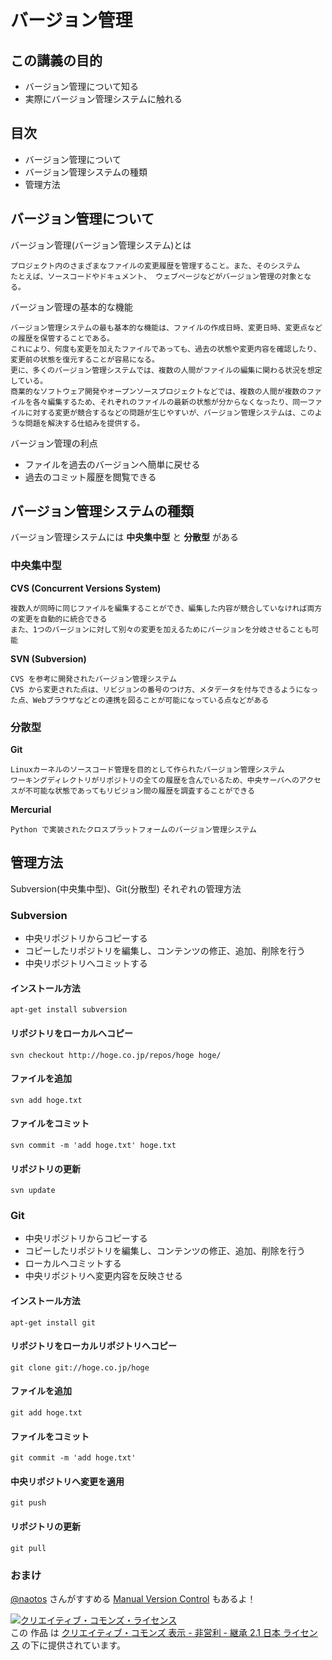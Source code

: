 # バージョン管理

## この講義の目的

* バージョン管理について知る
* 実際にバージョン管理システムに触れる

## 目次

* バージョン管理について
* バージョン管理システムの種類
* 管理方法


## バージョン管理について

バージョン管理(バージョン管理システム)とは


    プロジェクト内のさまざまなファイルの変更履歴を管理すること。また、そのシステム
    たとえば、ソースコードやドキュメント、 ウェブページなどがバージョン管理の対象となる。 

バージョン管理の基本的な機能

    バージョン管理システムの最も基本的な機能は、ファイルの作成日時、変更日時、変更点などの履歴を保管することである。
    これにより、何度も変更を加えたファイルであっても、過去の状態や変更内容を確認したり、変更前の状態を復元することが容易になる。
    更に、多くのバージョン管理システムでは、複数の人間がファイルの編集に関わる状況を想定している。
    商業的なソフトウェア開発やオープンソースプロジェクトなどでは、複数の人間が複数のファイルを各々編集するため、それぞれのファイルの最新の状態が分からなくなったり、同一ファイルに対する変更が競合するなどの問題が生じやすいが、バージョン管理システムは、このような問題を解決する仕組みを提供する。

バージョン管理の利点

* ファイルを過去のバージョンへ簡単に戻せる
* 過去のコミット履歴を閲覧できる


## バージョン管理システムの種類

バージョン管理システムには **中央集中型** と **分散型** がある

### 中央集中型

**CVS (Concurrent Versions System)**

    複数人が同時に同じファイルを編集することができ、編集した内容が競合していなければ両方の変更を自動的に統合できる
    また、1つのバージョンに対して別々の変更を加えるためにバージョンを分岐させることも可能

**SVN (Subversion)**

    CVS を参考に開発されたバージョン管理システム
    CVS から変更された点は、リビジョンの番号のつけ方、メタデータを付与できるようになった点、Webブラウザなどとの連携を図ることが可能になっている点などがある

### 分散型

**Git**

    Linuxカーネルのソースコード管理を目的として作られたバージョン管理システム
    ワーキングディレクトリがリポジトリの全ての履歴を含んでいるため、中央サーバへのアクセスが不可能な状態であってもリビジョン間の履歴を調査することができる

**Mercurial**

    Python で実装されたクロスプラットフォームのバージョン管理システム


## 管理方法

Subversion(中央集中型)、Git(分散型) それぞれの管理方法

### Subversion

* 中央リポジトリからコピーする
* コピーしたリポジトリを編集し、コンテンツの修正、追加、削除を行う
* 中央リポジトリへコミットする

#### インストール方法

`apt-get install subversion`

#### リポジトリをローカルへコピー

`svn checkout http://hoge.co.jp/repos/hoge hoge/`

#### ファイルを追加

`svn add hoge.txt`

#### ファイルをコミット

`svn commit -m 'add hoge.txt' hoge.txt`

#### リポジトリの更新

`svn update`

### Git

* 中央リポジトリからコピーする
* コピーしたリポジトリを編集し、コンテンツの修正、追加、削除を行う
* ローカルへコミットする
* 中央リポジトリへ変更内容を反映させる

#### インストール方法

`apt-get install git`

#### リポジトリをローカルリポジトリへコピー

`git clone git://hoge.co.jp/hoge`

#### ファイルを追加

`git add hoge.txt`

#### ファイルをコミット

`git commit -m 'add hoge.txt'`

#### 中央リポジトリへ変更を適用

`git push`

#### リポジトリの更新

`git pull`

### おまけ

[@naotos](https://twitter.com/#!/naotos) さんがすすめる [Manual Version Control](http://d.hatena.ne.jp/naoSora/20110317/1300323187) もあるよ！


<a rel="license" href="http://creativecommons.org/licenses/by-nc-sa/2.1/jp/"><img alt="クリエイティブ・コモンズ・ライセンス" style="border-width:0" src="http://i.creativecommons.org/l/by-nc-sa/2.1/jp/88x31.png" /></a><br />この 作品 は <a rel="license" href="http://creativecommons.org/licenses/by-nc-sa/2.1/jp/">クリエイティブ・コモンズ 表示 - 非営利 - 継承 2.1 日本 ライセンス</a> の下に提供されています。
